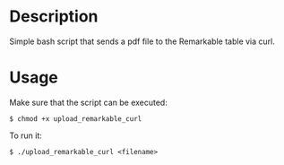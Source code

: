 # Description

Simple bash script that sends a pdf file to the Remarkable table via
curl.

# Usage

Make sure that the script can be executed:

`$ chmod +x upload_remarkable_curl`

To run it:

`$ ./upload_remarkable_curl <filename>`
